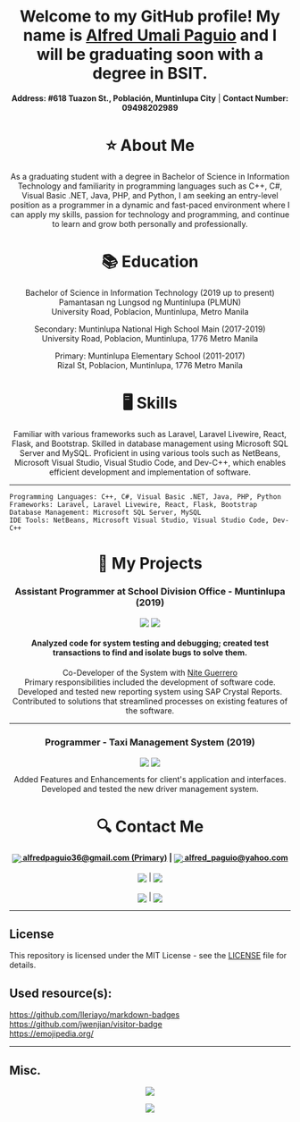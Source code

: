 <h1 align="center"> Welcome to my GitHub profile! My name is <a href="https://www.facebook.com/FleetingComet">Alfred Umali Paguio</a> and I will be graduating soon with a degree in BSIT.</h1> 

<p align="center">
  <strong>Address: #618 Tuazon St., Población, Muntinlupa City</strong> | <strong>Contact Number: 09498202989</strong>
</p>

<h1 align="center"> ⭐ About Me</h1>

<p align="center">
As a graduating student with a degree in Bachelor of Science in Information Technology and familiarity in programming languages such as C++, C#, Visual Basic .NET, Java, PHP, and Python, I am seeking an entry-level position as a programmer in a dynamic and fast-paced environment where I can apply my skills, passion for technology and programming, and continue to learn and grow both personally and professionally.
</p>


<h1 align="center">📚 Education</h1>

<p align="center">
Bachelor of Science in Information Technology (2019 up to present)<br>
Pamantasan ng Lungsod ng Muntinlupa (PLMUN)<br>
University Road, Poblacion, Muntinlupa, Metro Manila
</p>

<p align="center">
Secondary: Muntinlupa National High School Main (2017-2019)<br>
University Road, Poblacion, Muntinlupa, 1776 Metro Manila
</p>

<p align="center">
Primary: Muntinlupa Elementary School (2011-2017)<br>
Rizal St, Poblacion, Muntinlupa, 1776 Metro Manila
</p>

<h1 align="center">🖥️ Skills</h1>

<p align="center">
Familiar with various frameworks such as Laravel, Laravel Livewire, React, Flask, and Bootstrap. Skilled in database management using Microsoft SQL Server and MySQL. Proficient in using various tools such as NetBeans, Microsoft Visual Studio, Visual Studio Code, and Dev-C++, which enables efficient development and implementation of software.
</p>

---

    Programming Languages: C++, C#, Visual Basic .NET, Java, PHP, Python
    Frameworks: Laravel, Laravel Livewire, React, Flask, Bootstrap
    Database Management: Microsoft SQL Server, MySQL
    IDE Tools: NetBeans, Microsoft Visual Studio, Visual Studio Code, Dev-C++

<h1 align="center">📁 My Projects</h1>

<h3 align="center">Assistant Programmer at School Division Office - Muntinlupa (2019)</h3>
<p align="center">
<img align="center" src="https://img.shields.io/badge/c%23-%23239120.svg?style=for-the-badge&logo=c-sharp&logoColor=white">
<img align="center" src="https://img.shields.io/badge/mysql-%2300f.svg?style=for-the-badge&logo=mysql&logoColor=white">
</p>
<h4 align="center">Analyzed code for system testing and debugging; created test transactions to find and isolate bugs to solve them.</h4>
<p align="center">
  Co-Developer of the System with <a href="https://www.facebook.com/nite.guerrero">Nite Guerrero</a><br>
Primary responsibilities included the development of software code.<br>
Developed and tested new reporting system using SAP Crystal Reports.<br>
Contributed to solutions that streamlined processes on existing features of the software.<br>
</p>

---

<h3 align="center">Programmer - Taxi Management System (2019)</h3>
<p align="center">
<img align="center" src="https://img.shields.io/badge/c%23-%23239120.svg?style=for-the-badge&logo=c-sharp&logoColor=white">
<img align="center" src="https://img.shields.io/badge/mysql-%2300f.svg?style=for-the-badge&logo=mysql&logoColor=white">
</p>
<p align="center">
Added Features and Enhancements for client's application and interfaces.<br>
Developed and tested the new driver management system.<br>
</p>

<h1 align="center">🔍 Contact Me</h1>

<p align="center">
  <strong><a href="mailto:alfredpaguio36@gmail.com"><img align="center" src="https://img.shields.io/badge/Gmail-D14836?style=for-the-badge&logo=gmail&logoColor=white"> alfredpaguio36@gmail.com (Primary)</a> | <a href="mailto:alfred_paguio@yahoo.com"><img align="center" src="https://img.shields.io/badge/Yahoo!-6001D2?style=for-the-badge&logo=Yahoo!&logoColor=white"> alfred_paguio@yahoo.com</a></strong><br><br>
  <strong><a href="https://www.linkedin.com/in/alfred-paguio-322364260"><img align="center" src="https://img.shields.io/badge/linkedin-%230077B5.svg?style=for-the-badge&logo=linkedin&logoColor=white"></a></strong> |
  <strong><a href="https://www.facebook.com/FleetingComet/"><img align="center" src="https://img.shields.io/badge/Facebook-%231877F2.svg?style=for-the-badge&logo=Facebook&logoColor=white"></a></strong>
  <br><br>
  <strong><a href="https://github.com/AlfredPaguio/AlfredPaguio.github.io/raw/main/res/AlfredPaguio_CV.docx"><img align="center" src="https://img.shields.io/badge/-You%20can%20download%20my%20resume%20here-success"></a></strong> |
  <strong><a href="https://github.com/AlfredPaguio/AlfredPaguio.github.io/raw/main/res/AlfredPaguio_CV.pdf"><img align="center" src="https://img.shields.io/badge/-PDF%20Version%20here-orange"></a></strong>

  
</p>

---

## License

This repository is licensed under the MIT License - see the [LICENSE](LICENSE) file for details.

## Used resource(s):

https://github.com/Ileriayo/markdown-badges<br>
https://github.com/jwenjian/visitor-badge<br>
https://emojipedia.org/

---

## Misc.

<p align="center">
<img align="center" src="https://visitor-badge.glitch.me/badge?page_id=AlfredPaguio.AlfredPaguio.github.io&left_text=Visitors">
</p>

<p align="center">
<img align="center" src="https://github-readme-stats.vercel.app/api?username=AlfredPaguio&count_private=true&theme=dark">
</p>
